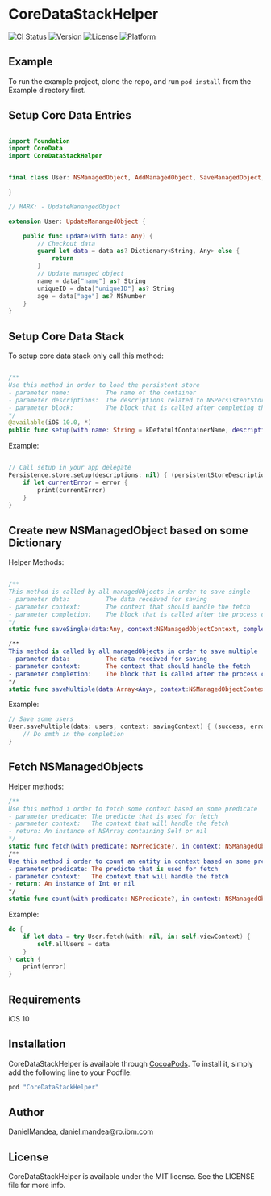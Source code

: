 # CoreDataStackHelper

[![CI Status](http://img.shields.io/travis/DanielMandea/CoreDataStackHelper.svg?style=flat)](https://travis-ci.org/DanielMandea/CoreDataStackHelper)
[![Version](https://img.shields.io/cocoapods/v/CoreDataStackHelper.svg?style=flat)](http://cocoapods.org/pods/CoreDataStackHelper)
[![License](https://img.shields.io/cocoapods/l/CoreDataStackHelper.svg?style=flat)](http://cocoapods.org/pods/CoreDataStackHelper)
[![Platform](https://img.shields.io/cocoapods/p/CoreDataStackHelper.svg?style=flat)](http://cocoapods.org/pods/CoreDataStackHelper)

## Example

To run the example project, clone the repo, and run `pod install` from the Example directory first.

## Setup Core Data Entries

``` swift

import Foundation
import CoreData
import CoreDataStackHelper


final class User: NSManagedObject, AddManagedObject, SaveManagedObject, Fetch {

}

// MARK: - UpdateManangedObject

extension User: UpdateManangedObject {

    public func update(with data: Any) {
        // Checkout data
        guard let data = data as? Dictionary<String, Any> else {
            return
        }
        // Update managed object
        name = data["name"] as? String
        uniqueID = data["uniqueID"] as? String
        age = data["age"] as? NSNumber
    }
}

```

##  Setup Core Data Stack

To setup core data stack only call this method:

``` swift

/**
Use this method in order to load the persistent store
- parameter name:          The name of the container
- parameter descriptions:  The descriptions related to NSPersistentStoreDescription
- parameter block:         The block that is called after completing the process
*/
@available(iOS 10.0, *)
public func setup(with name: String = kDefatultContainerName, descriptions:Array<NSPersistentStoreDescription>?, comletion block:@escaping LoadPersistentStoreCompletion)

```

Example:

``` swift

// Call setup in your app delegate
Persistence.store.setup(descriptions: nil) { (persistentStoreDescription, error) in
    if let currentError = error {
        print(currentError)
    }
}
```

##  Create new NSManagedObject based on some Dictionary

Helper Methods:

``` swift

/**
This method is called by all managedObjects in order to save single
- parameter data:          The data received for saving
- parameter context:       The context that should handle the fetch
- parameter completion:    The block that is called after the process completed
*/
static func saveSingle(data:Any, context:NSManagedObjectContext, completion:@escaping CompletionBlock)

/**
This method is called by all managedObjects in order to save multiple
- parameter data:          The data received for saving
- parameter context:       The context that should handle the fetch
- parameter completion:    The block that is called after the process completed
*/
static func saveMultiple(data:Array<Any>, context:NSManagedObjectContext, completion:@escaping CompletionBlock)

```

Example:

``` swift
// Save some users
User.saveMultiple(data: users, context: savingContext) { (success, error) in
    // Do smth in the completion
}
```

##  Fetch NSManagedObjects 

Helper methods:

``` swift
/**
Use this method i order to fetch some context based on some predicate
- parameter predicate: The predicte that is used for fetch
- parameter context:   The context that will handle the fetch
- return: An instance of NSArray containing Self or nil
*/
static func fetch(with predicate: NSPredicate?, in context: NSManagedObjectContext) throws -> Array<Self>?
/**
Use this method i order to count an entity in context based on some predicate
- parameter predicate: The predicte that is used for fetch
- parameter context:   The context that will handle the fetch
- return: An instance of Int or nil
*/
static func count(with predicate: NSPredicate?, in context: NSManagedObjectContext) throws -> Int?
```
Example:

``` swift
do {
    if let data = try User.fetch(with: nil, in: self.viewContext) {
        self.allUsers = data
    }
} catch {
    print(error)
}
```

## Requirements

iOS 10

## Installation

CoreDataStackHelper is available through [CocoaPods](http://cocoapods.org). To install
it, simply add the following line to your Podfile:

```ruby
pod "CoreDataStackHelper"
```

## Author

DanielMandea, daniel.mandea@ro.ibm.com

## License

CoreDataStackHelper is available under the MIT license. See the LICENSE file for more info.
